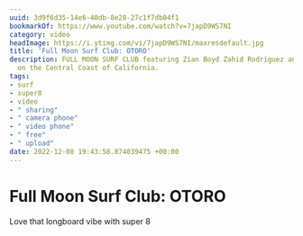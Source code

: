```yaml
---
uuid: 3d9f6d35-14e6-40db-8e28-27c1f7db04f1
bookmarkOf: https://www.youtube.com/watch?v=7japD9WS7NI
category: video
headImage: https://i.ytimg.com/vi/7japD9WS7NI/maxresdefault.jpg
title: 'Full Moon Surf Club: OTORO'
description: FULL MOON SURF CLUB featuring Zian Boyd Zahid Rodriguez and Anthony Marlowe
  on the Central Coast of California.
tags:
- surf
- super8
- video
- " sharing"
- " camera phone"
- " video phone"
- " free"
- " upload"
date: 2022-12-08 19:43:58.874039475 +00:00
---
```

# Full Moon Surf Club: OTORO

Love that longboard vibe with super 8